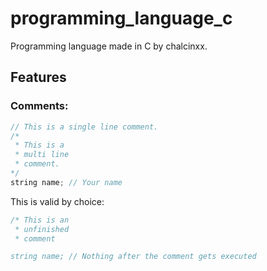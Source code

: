 # programming_language_c
Programming language made in C by chalcinxx.

## Features
### Comments:
```c
// This is a single line comment.
/*
 * This is a
 * multi line
 * comment.
*/
string name; // Your name
```
This is valid by choice:
```c
/* This is an
 * unfinished
 * comment

string name; // Nothing after the comment gets executed
```

